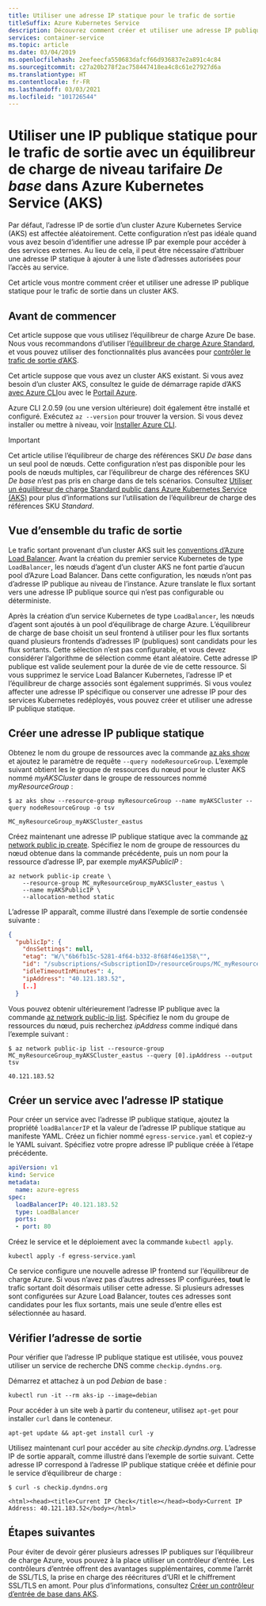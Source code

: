 ```yaml
---
title: Utiliser une adresse IP statique pour le trafic de sortie
titleSuffix: Azure Kubernetes Service
description: Découvrez comment créer et utiliser une adresse IP publique statique pour le trafic de sortie dans un cluster Azure Kubernetes Service (AKS)
services: container-service
ms.topic: article
ms.date: 03/04/2019
ms.openlocfilehash: 2eefeecfa550683dafcf66d936837e2a891c4c84
ms.sourcegitcommit: c27a20b278f2ac758447418ea4c8c61e27927d6a
ms.translationtype: HT
ms.contentlocale: fr-FR
ms.lasthandoff: 03/03/2021
ms.locfileid: "101726544"
---
```

# <a name="use-a-static-public-ip-address-for-egress-traffic-with-a-basic-sku-load-balancer-in-azure-kubernetes-service-aks"></a>Utiliser une IP publique statique pour le trafic de sortie avec un équilibreur de charge de niveau tarifaire *De base* dans Azure Kubernetes Service (AKS)

Par défaut, l’adresse IP de sortie d’un cluster Azure Kubernetes Service (AKS) est affectée aléatoirement. Cette configuration n’est pas idéale quand vous avez besoin d’identifier une adresse IP par exemple pour accéder à des services externes. Au lieu de cela, il peut être nécessaire d’attribuer une adresse IP statique à ajouter à une liste d’adresses autorisées pour l’accès au service.

Cet article vous montre comment créer et utiliser une adresse IP publique statique pour le trafic de sortie dans un cluster AKS.

## <a name="before-you-begin"></a>Avant de commencer

Cet article suppose que vous utilisez l’équilibreur de charge Azure De base.  Nous vous recommandons d’utiliser l’[équilibreur de charge Azure Standard](../load-balancer/load-balancer-overview.md), et vous pouvez utiliser des fonctionnalités plus avancées pour [contrôler le trafic de sortie d’AKS](./limit-egress-traffic.md).

Cet article suppose que vous avez un cluster AKS existant. Si vous avez besoin d’un cluster AKS, consultez le guide de démarrage rapide d’AKS [avec Azure CLI][aks-quickstart-cli]ou avec le [Portail Azure][aks-quickstart-portal].

Azure CLI 2.0.59 (ou une version ultérieure) doit également être installé et configuré. Exécutez `az --version` pour trouver la version. Si vous devez installer ou mettre à niveau, voir [Installer Azure CLI][install-azure-cli].

> [!IMPORTANT]
> Cet article utilise l’équilibreur de charge des références SKU *De base* dans un seul pool de nœuds. Cette configuration n’est pas disponible pour les pools de nœuds multiples, car l’équilibreur de charge des références SKU *De base* n’est pas pris en charge dans de tels scénarios. Consultez [Utiliser un équilibreur de charge Standard public dans Azure Kubernetes Service (AKS)][slb] pour plus d’informations sur l’utilisation de l’équilibreur de charge des références SKU *Standard*.

## <a name="egress-traffic-overview"></a>Vue d’ensemble du trafic de sortie

Le trafic sortant provenant d’un cluster AKS suit les [conventions d’Azure Load Balancer][outbound-connections]. Avant la création du premier service Kubernetes de type `LoadBalancer`, les nœuds d’agent d’un cluster AKS ne font partie d’aucun pool d’Azure Load Balancer. Dans cette configuration, les nœuds n’ont pas d’adresse IP publique au niveau de l’instance. Azure translate le flux sortant vers une adresse IP publique source qui n’est pas configurable ou déterministe.

Après la création d’un service Kubernetes de type `LoadBalancer`, les nœuds d’agent sont ajoutés à un pool d’équilibrage de charge Azure. L’équilibreur de charge de base choisit un seul frontend à utiliser pour les flux sortants quand plusieurs frontends d’adresses IP (publiques) sont candidats pour les flux sortants. Cette sélection n’est pas configurable, et vous devez considérer l’algorithme de sélection comme étant aléatoire. Cette adresse IP publique est valide seulement pour la durée de vie de cette ressource. Si vous supprimez le service Load Balancer Kubernetes, l’adresse IP et l’équilibreur de charge associés sont également supprimés. Si vous voulez affecter une adresse IP spécifique ou conserver une adresse IP pour des services Kubernetes redéployés, vous pouvez créer et utiliser une adresse IP publique statique.

## <a name="create-a-static-public-ip"></a>Créer une adresse IP publique statique

Obtenez le nom du groupe de ressources avec la commande [az aks show][az-aks-show] et ajoutez le paramètre de requête `--query nodeResourceGroup`. L’exemple suivant obtient les le groupe de ressources du nœud pour le cluster AKS nommé *myAKSCluster* dans le groupe de ressources nommé *myResourceGroup* :

```azurecli-interactive
$ az aks show --resource-group myResourceGroup --name myAKSCluster --query nodeResourceGroup -o tsv

MC_myResourceGroup_myAKSCluster_eastus
```

Créez maintenant une adresse IP publique statique avec la commande [az network public ip create][az-network-public-ip-create]. Spécifiez le nom de groupe de ressources du nœud obtenue dans la commande précédente, puis un nom pour la ressource d’adresse IP, par exemple *myAKSPublicIP* :

```azurecli-interactive
az network public-ip create \
    --resource-group MC_myResourceGroup_myAKSCluster_eastus \
    --name myAKSPublicIP \
    --allocation-method static
```

L’adresse IP apparaît, comme illustré dans l’exemple de sortie condensée suivante :

```json
{
  "publicIp": {
    "dnsSettings": null,
    "etag": "W/\"6b6fb15c-5281-4f64-b332-8f68f46e1358\"",
    "id": "/subscriptions/<SubscriptionID>/resourceGroups/MC_myResourceGroup_myAKSCluster_eastus/providers/Microsoft.Network/publicIPAddresses/myAKSPublicIP",
    "idleTimeoutInMinutes": 4,
    "ipAddress": "40.121.183.52",
    [..]
  }
```

Vous pouvez obtenir ultérieurement l’adresse IP publique avec la commande [az network public-ip list][az-network-public-ip-list]. Spécifiez le nom du groupe de ressources du nœud, puis recherchez *ipAddress* comme indiqué dans l’exemple suivant :

```azurecli-interactive
$ az network public-ip list --resource-group MC_myResourceGroup_myAKSCluster_eastus --query [0].ipAddress --output tsv

40.121.183.52
```

## <a name="create-a-service-with-the-static-ip"></a>Créer un service avec l’adresse IP statique

Pour créer un service avec l’adresse IP publique statique, ajoutez la propriété `loadBalancerIP` et la valeur de l’adresse IP publique statique au manifeste YAML. Créez un fichier nommé `egress-service.yaml` et copiez-y le YAML suivant. Spécifiez votre propre adresse IP publique créée à l’étape précédente.

```yaml
apiVersion: v1
kind: Service
metadata:
  name: azure-egress
spec:
  loadBalancerIP: 40.121.183.52
  type: LoadBalancer
  ports:
  - port: 80
```

Créez le service et le déploiement avec la commande `kubectl apply`.

```console
kubectl apply -f egress-service.yaml
```

Ce service configure une nouvelle adresse IP frontend sur l’équilibreur de charge Azure. Si vous n’avez pas d’autres adresses IP configurées, **tout** le trafic sortant doit désormais utiliser cette adresse. Si plusieurs adresses sont configurées sur Azure Load Balancer, toutes ces adresses sont candidates pour les flux sortants, mais une seule d’entre elles est sélectionnée au hasard.

## <a name="verify-egress-address"></a>Vérifier l’adresse de sortie

Pour vérifier que l’adresse IP publique statique est utilisée, vous pouvez utiliser un service de recherche DNS comme `checkip.dyndns.org`.

Démarrez et attachez à un pod *Debian* de base :

```console
kubectl run -it --rm aks-ip --image=debian
```

Pour accéder à un site web à partir du conteneur, utilisez `apt-get` pour installer `curl` dans le conteneur.

```console
apt-get update && apt-get install curl -y
```

Utilisez maintenant curl pour accéder au site *checkip.dyndns.org*. L’adresse IP de sortie apparaît, comme illustré dans l’exemple de sortie suivant. Cette adresse IP correspond à l’adresse IP publique statique créée et définie pour le service d’équilibreur de charge :

```console
$ curl -s checkip.dyndns.org

<html><head><title>Current IP Check</title></head><body>Current IP Address: 40.121.183.52</body></html>
```

## <a name="next-steps"></a>Étapes suivantes

Pour éviter de devoir gérer plusieurs adresses IP publiques sur l’équilibreur de charge Azure, vous pouvez à la place utiliser un contrôleur d’entrée. Les contrôleurs d’entrée offrent des avantages supplémentaires, comme l’arrêt de SSL/TLS, la prise en charge des réécritures d’URI et le chiffrement SSL/TLS en amont. Pour plus d’informations, consultez [Créer un contrôleur d’entrée de base dans AKS][ingress-aks-cluster].

<!-- LINKS - internal -->
[az-network-public-ip-create]: /cli/azure/network/public-ip#az-network-public-ip-create
[az-network-public-ip-list]: /cli/azure/network/public-ip#az-network-public-ip-list
[az-aks-show]: /cli/azure/aks#az-aks-show
[azure-cli-install]: /cli/azure/install-azure-cli
[ingress-aks-cluster]: ./ingress-basic.md
[outbound-connections]: ../load-balancer/load-balancer-outbound-connections.md#scenarios
[public-ip-create]: /cli/azure/network/public-ip#az-network-public-ip-create
[aks-quickstart-cli]: kubernetes-walkthrough.md
[aks-quickstart-portal]: kubernetes-walkthrough-portal.md
[install-azure-cli]: /cli/azure/install-azure-cli
[slb]: load-balancer-standard.md
